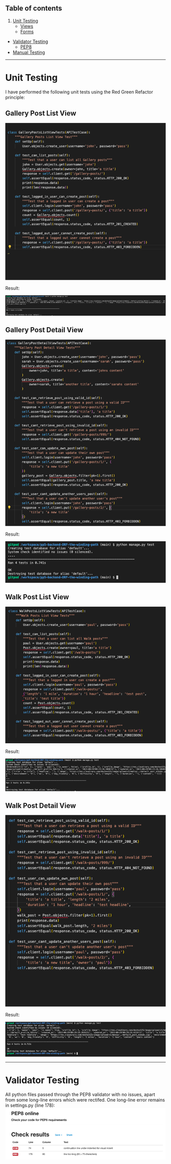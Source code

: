 ## Table of contents
1. [Unit Testing](#unit-testing)
    - [Views](#views) 
    - [Forms](#forms)
- [Validator Testing](#validator-testing)
    - [PEP8](#pep8)
- [Manual Testing](#responsive-testing)
***

# Unit Testing
I have performed the following unit tests using the Red Green Refactor principle:

## Gallery Post List View

![Unit Tests for Gallery Post List View](static/screenshots_tests/gallery_list_view_unit_test.png)

Result:

![Unit Tests results](static/screenshots_tests/gallery_list_view_unit_test_results.png)

## Gallery Post Detail View

![Unit Tests for Gallery Post Detail View](static/screenshots_tests/gallery_post_detail_view_unit_test.png)

Result:

![Unit Tests results](static/screenshots_tests/gallery_post_detail_view_unit_test_results.png)

## Walk Post List View

![Unit Tests for Walk Post List View](static/screenshots_tests/walk_list_view_unit_test.png)

Result:

![Unit Tests results](static/screenshots_tests/walk_list_view_unit_test_results.png)

## Walk Post Detail View

![Unit Tests for Walk Post Detail View](static/screenshots_tests/walk_post_detail_view_unit_test.png)

Result:

![Unit Tests results](static/screenshots_tests/walk_post_detail_view_unit_test_results.png)

***

# Validator Testing

All python files passed through the PEP8 validator with no issues, apart from some long-line errors which were rectifed. One long-line error remains in settings.py (line 178): 
![Validator Test results for settings.py](static/screenshots_tests/validator_testing_settings.png)